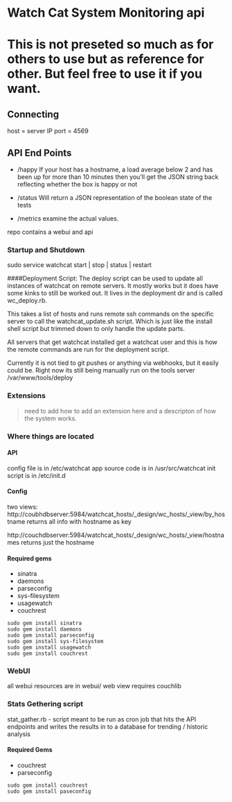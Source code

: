 # Watch Cat System Monitoring api

# This is not preseted so much as for others to use but as reference for other. But feel free to use it if you want. 

## Connecting
host = server IP
port = 4569

## API End Points
* /happy
If your host has a hostname, a load average below 2 and has been up for more than 10 minutes then you’ll get the JSON string back reflecting whether the box is happy or not

* /status
Will return a JSON representation of the boolean state of the tests

* /metrics
examine the actual values.


repo contains a webui and api


### Startup and Shutdown
sudo service watchcat start | stop | status | restart
 

####Deployment Script:
The deploy script can be used to update all instances of watchcat on remote servers. It mostly works but it does have some kinks to still be worked out.
It lives in the deployment dir and is called wc_deploy.rb.

This takes a list of hosts and runs remote ssh commands on the specific server to call the watchcat_update.sh script. Which is just like the install shell script but trimmed down to only handle the update parts.

All servers that get watchcat installed get a watchcat user and this is how the remote commands are run for the deployment script. 

Currently it is not tied to git pushes or anything via webhooks, but it easily could be. Right now its still being manually run on the tools server /var/www/tools/deploy

### Extensions
> need to add how to add an extension here and a descripton of how the system works.

### Where things are located
#### API
config file is in /etc/watchcat
app source code is in /usr/src/watchcat
init script is in /etc/init.d

#### Config

two views:
http://coubhdbserver:5984/watchcat_hosts/_design/wc_hosts/_view/by_hostname 
returns all info with hostname as key

http://couchdbserver:5984/watchcat_hosts/_design/wc_hosts/_view/hostnames
returns just the hostname

#### Required gems
* sinatra
* daemons
* parseconfig
* sys-filesystem
* usagewatch
* couchrest

```
sudo gem install sinatra
sudo gem install daemons
sudo gem install parseconfig
sudo gem install sys-filesystem
sudo gem install usagewatch
sudo gem install couchrest
```


### WebUI
all webui resources are in webui/
web view requires couchlib

### Stats Gethering script
stat_gather.rb - script meant to be run as cron job that hits the API endpoints and writes the results in to a database for trending / historic analysis  
#### Required Gems
* couchrest
* parseconfig

```
sudo gem install couchrest  
sudo gem install paseconfig
```